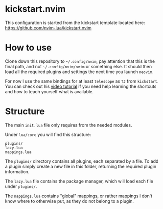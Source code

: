 # kickstart.nvim
This configuration is started from the kickstart template located here: https://github.com/nvim-lua/kickstart.nvim

# How to use
Clone down this repository to `~/.config/nvim`, pay attention that this is the final path, and not `~/.config/nvim/nvim` or something else. It should then load all the required plugins and settings the next time you launch `neovim`.

For now I use the same bindings for at least `telescope` as `TJ` from `kickstart`. You can check out his [video tutorial](https://www.youtube.com/watch?v=stqUbv-5u2s) if you need help learning the shortcuts and how to teach yourself what is available.

# Structure
The main `init.lua` file only requires from the needed modules.

Under `lua/core` you will find this structure:
```
plugins/
lazy.lua
mappings.lua
```
The `plugins/` directory contains all plugins, each separated by a file. To add a plugin simply create a new file in this folder, returning the required plugin information.

The `lazy.lua` file contains the package manager, which will load each file under `plugins/`.

The `mappings.lua` contains "global" mappings, or rather mappings I don't know where to otherwise put, as they do not belong to a plugin.

